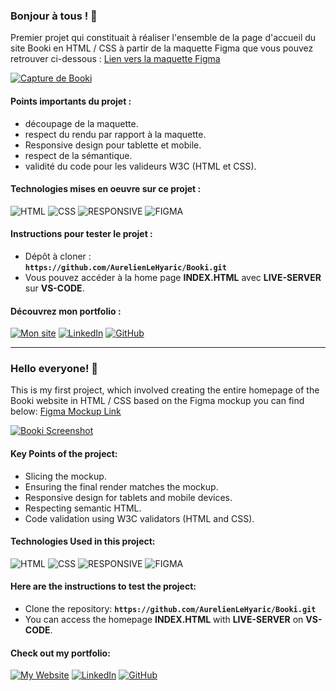 ### Bonjour à tous ! 👋

Premier projet qui constituait à réaliser l'ensemble de la page d'accueil du site Booki en HTML / CSS à partir de la maquette Figma que vous pouvez retrouver ci-dessous : <a href='https://www.figma.com/file/yA7MRETzb30A4r6NUJKFjl/Maquettes-Booki-(desktop%2C-mobile%2C-tablette)?type=design&node-id=3%3A0&t=OXWj7ieXDza8HSvD-1' target="_blank">Lien vers la maquette Figma</a>

<a href="https://aurelienlehyaric.github.io/Booki/" target="_blank">
  <img src="https://aurelienlehyaric/img/booki.jpg" alt="Capture de Booki" />
</a>

#### Points importants du projet :
- découpage de la maquette.
- respect du rendu par rapport à la maquette.
- Responsive design pour tablette et mobile.
- respect de la sémantique.
- validité du code pour les valideurs W3C (HTML et CSS).

#### Technologies mises en oeuvre sur ce projet :

![HTML](https://img.shields.io/badge/HTML-%23FFac45.svg?&style=for-the-badge&logo=html5&logoColor=white&color=orange)
![CSS](https://img.shields.io/badge/CSS-%23FFac45.svg?&style=for-the-badge&logo=css3&logoColor=white&color=blue)
![RESPONSIVE](https://img.shields.io/badge/RESPONSIVE-18A303?&style=for-the-badge&logo=RESPONSIVE&logoColor=white&color=18A303)
![FIGMA](https://img.shields.io/badge/Figma-F24E1E?style=for-the-badge&logo=figma&logoColor=white)

#### Instructions pour tester le projet :<br>
- Dépôt à cloner :<br>
**`https://github.com/AurelienLeHyaric/Booki.git`**
- Vous pouvez accéder à la home page **INDEX.HTML** avec **LIVE-SERVER** sur **VS-CODE**.<br>


#### Découvrez mon portfolio :
[![Mon site](https://img.shields.io/badge/website-000000?style=for-the-badge&logo=About.me&logoColor=white)](https://www.aurelienlehyaric.com)
[![LinkedIn](https://img.shields.io/badge/linkedin-%230077B5.svg?style=for-the-badge&logo=linkedin&logoColor=white)](https://www.linkedin.com/in/aurelien-le-hyaric/)
[![GitHub](https://img.shields.io/badge/GitHub-100000?style=for-the-badge&logo=github&logoColor=white)](https://github.com/AurelienLeHyaric)




-------------------------------------------------------------------------------------------------------------------------------------------------------------------

### Hello everyone! 👋

This is my first project, which involved creating the entire homepage of the Booki website in HTML / CSS based on the Figma mockup you can find below:
[Figma Mockup Link](https://www.figma.com/file/yA7MRETzb30A4r6NUJKFjl/Maquettes-Booki-(desktop%2C-mobile%2C-tablette)?type=design&node-id=3%3A0&t=OXWj7ieXDza8HSvD-1)

<a href="https://aurelienlehyaric.github.io/Booki/" target="_blank">
  <img src="https://aurelienlehyaric/img/booki.jpg" alt="Booki Screenshot" />
</a>

#### Key Points of the project:
- Slicing the mockup.
- Ensuring the final render matches the mockup.
- Responsive design for tablets and mobile devices.
- Respecting semantic HTML.
- Code validation using W3C validators (HTML and CSS).

#### Technologies Used in this project:

![HTML](https://img.shields.io/badge/HTML-%23FFac45.svg?&style=for-the-badge&logo=html5&logoColor=white&color=orange)
![CSS](https://img.shields.io/badge/CSS-%23FFac45.svg?&style=for-the-badge&logo=css3&logoColor=white&color=blue)
![RESPONSIVE](https://img.shields.io/badge/RESPONSIVE-18A303?&style=for-the-badge&logo=RESPONSIVE&logoColor=white&color=18A303)
![FIGMA](https://img.shields.io/badge/Figma-F24E1E?style=for-the-badge&logo=figma&logoColor=white)

#### Here are the instructions to test the project:
- Clone the repository:
**`https://github.com/AurelienLeHyaric/Booki.git`**
- You can access the homepage **INDEX.HTML** with **LIVE-SERVER** on **VS-CODE**.

#### Check out my portfolio:
[![My Website](https://img.shields.io/badge/website-000000?style=for-the-badge&logo=About.me&logoColor=white)](https://www.aurelienlehyaric.com)
[![LinkedIn](https://img.shields.io/badge/linkedin-%230077B5.svg?style=for-the-badge&logo=linkedin&logoColor=white)](https://www.linkedin.com/in/aurelien-le-hyaric/)
[![GitHub](https://img.shields.io/badge/GitHub-100000?style=for-the-badge&logo=github&logoColor=white)](https://github.com/AurelienLeHyaric)
